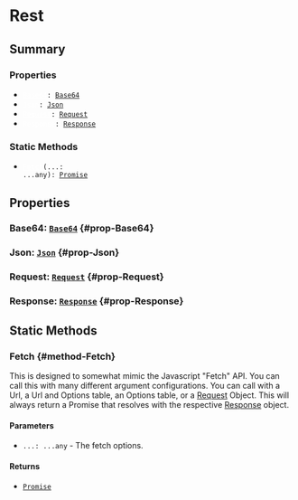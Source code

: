 # Rest

## Summary
### Properties
- <code><a style="color:white" href="#prop-Base64">Base64</a>: [Base64](/api/base64)</code>
- <code><a style="color:white" href="#prop-Json">Json</a>: [Json](/api/json)</code>
- <code><a style="color:white" href="#prop-Request">Request</a>: [Request](/api/request)</code>
- <code><a style="color:white" href="#prop-Response">Response</a>: [Response](/api/response)</code>
### Static Methods
- <code><a style="color:white" href="#static-Fetch">Fetch</a>(...: ...any): [Promise](/api/promise)</code>
## Properties
### Base64: <code>[Base64](/api/base64)</code> {#prop-Base64}

### Json: <code>[Json](/api/json)</code> {#prop-Json}

### Request: <code>[Request](/api/request)</code> {#prop-Request}

### Response: <code>[Response](/api/response)</code> {#prop-Response}

## Static Methods
### Fetch {#method-Fetch}
This is designed to somewhat mimic the Javascript "Fetch" API.
You can call this with many different argument configurations. 
You can call with a Url, a Url and Options table, an Options table,
or a [Request](/api/request) Object. This will always return a Promise that resolves
with the respective [Response](/api/response) object.

#### Parameters
- <code>...: ...any</code> - The fetch options.
#### Returns
- <code>[Promise](/api/promise)</code>
